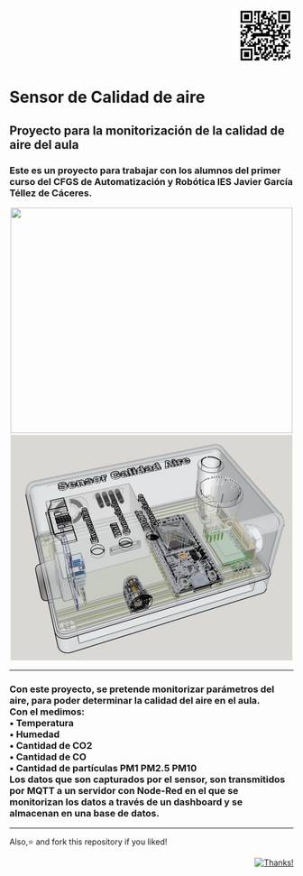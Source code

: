 <div align="right">
  <img src="https://github.com/Carl0bre/Calidad_aire/blob/master/test/qr-code.png" width="100" height="100">
</div>

# Sensor de Calidad de aire

## Proyecto para la monitorización de la calidad de aire del aula

### Este es un proyecto para trabajar con los alumnos del primer curso del CFGS de Automatización y Robótica IES Javier García Téllez de Cáceres.

<p align="center">

<img src=[![Sensor-box.jpg](https://i.postimg.cc/kXwTrtWW/Sensor-box.jpg)](https://postimg.cc/HVcwXnZL)  width="500" height="400">
 <img src="https://github.com/Carl0bre/Calidad_aire/blob/master/images/Sensor_box2.jpg"  width="500" height="400">
</p>

---

<h3> Con este proyecto, se pretende monitorizar parámetros del aire, para poder determinar la calidad del aire en el aula.<br />
Con el medimos:<br />
•	Temperatura <br />
•	Humedad <br />
•	Cantidad de CO2 <br />
•	Cantidad de CO <br />
•	Cantidad de partículas PM1 PM2.5 PM10<br />
Los datos que son capturados por el sensor, son transmitidos por MQTT a un servidor con Node-Red en el que se monitorizan los datos a través de un dashboard y se almacenan en una base de datos.
</h4>

---
<p align="left">
    Also,⭐️ and fork this repository if you liked!
</p>

<div align="right">
  
  [![Thanks!](https://img.shields.io/badge/Thanks%20for%20visiting-Carlobre-1EAEDB.svg)](https://www.github.com/Carl0bre/)

</div>
